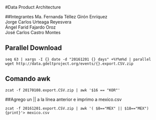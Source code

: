 #Data Product Architecture

##Integrantes
Ma. Fernanda Téllez Girón Enríquez  
Jorge Carlos Urteaga Reyesvera  
Ángel Farid Fajardo Oroz  
José Carlos Castro Montes  

## Parallel Download
	
	seq 63 | xargs -I {} date -d "20161201 {} days" +%Y%m%d | parallel wget http://data.gdeltproject.org/events/{}.export.CSV.zip
## Comando awk 
	
	zcat -f 20170108.export.CSV.zip | awk '$16 == "KOR"'	

##Agrego un || a la línea anterior e imprimo a mexico.csv

	zcat -f 20161201.export.CSV.zip | awk '( $8=="MEX" || $18=="MEX") {print}'> mexico.csv

